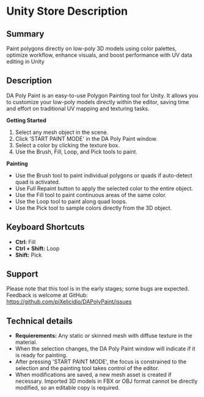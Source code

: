 # Unity Store Description
## Summary
Paint polygons directly on low-poly 3D models using color palettes, optimize workflow, enhance visuals, and boost performance with UV data editing in Unity
## Description
DA Poly Paint is an easy-to-use Polygon Painting tool for Unity. It allows you to customize your low-poly models directly within the editor, saving time and effort on traditional UV mapping and texturing tasks.

**Getting Started**
1. Select any mesh object in the scene.
2. Click 'START PAINT MODE' in the DA Poly Paint window.
3. Select a color by clicking the texture box.
4. Use the Brush, Fill, Loop, and Pick tools to paint.

**Painting**
- Use the Brush tool to paint individual polygons or quads if auto-detect quad is activated.
- Use Full Repaint button to apply the selected color to the entire object.
- Use the Fill tool to paint continuous areas of the same color.
- Use the Loop tool to paint along quad loops.
- Use the Pick tool to sample colors directly from the 3D object.

## Keyboard Shortcuts
- **Ctrl:** Fill
- **Ctrl + Shift:** Loop
- **Shift:** Pick

## Support

Please note that this tool is in the early stages; some bugs are expected. 
Feedback is welcome at GitHub: https://github.com/piXelicidio/DAPolyPaint/issues

## Technical details
- **Requierements:** Any static or skinned mesh with diffuse texture in the material.
- When the selection changes, the DA Poly Paint window will  indicate if it is ready for painting.
- After pressing 'START PAINT MODE', the focus is constrained to the selection and the painting tool takes control of the editor.
- When modifications are saved, a new mesh asset is created if necessary. Imported 3D models in FBX or OBJ format cannot be directly modified, so an editable copy is required.



